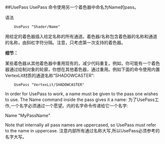 ##UsePass
UsePass 命令使用另一个着色器中命名为Name的pass。

语法
```
    UsePass "Shader/Name"
```

用给定的着色器插入给定名称的所有通道。着色器/名称包含着色器的名称和通道的名称，由斜杠字符分隔。注意，只考虑第一次支持的着色器。

**细节：**

某些着色器从其他着色器中重用现有的，减少代码重复。例如，你可能有一个着色器通过绘制对象的轮廓，你想在其他着色器，通过重用。例如下面的命令使用内置VertexLit材质的通道名称“SHADOWCASTER”:

```
    UsePass "VertexLit/SHADOWCASTER"
```

In order for UsePass to work, a name must be given to the pass one wishes to use. The Name command inside the pass gives it a name:
为了UsePass工作,一个名字必须通过一个愿望。内的名字命令传递给它一个名字:

Name "MyPassName"

Note that internally all pass names are uppercased, so UsePass must refer to the name in uppercase.
注意内部所有通过名称大写,所以UsePass必须参考的名字大写。







